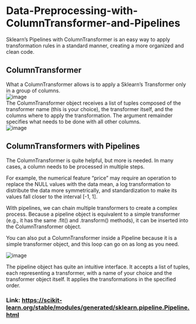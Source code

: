 # Data-Preprocessing-with-ColumnTransformer-and-Pipelines
Sklearn’s Pipelines with ColumnTransformer is an easy way to apply transformation rules in a standard manner, creating a more organized and clean code. </br>

## ColumnTransformer
What a ColumnTransformer allows is to apply a Sklearn’s Transformer only in a group of columns.</br>
![image](https://github.com/srsapireddy/Data-Preprocessing-with-ColumnTransformer-and-Pipelines/assets/32967087/1384fc26-b5d3-4fd3-a562-316367f00f8c)</br>
The ColumnTransformer object receives a list of tuples composed of the transformer name (this is your choice), the transformer itself, and the columns where to apply the transformation. The argument remainder specifies what needs to be done with all other columns.</br>
![image](https://github.com/srsapireddy/Data-Preprocessing-with-ColumnTransformer-and-Pipelines/assets/32967087/ce5e1bcb-0da4-41b3-b86a-fb5b33744dd1)</br>

## ColumnTransformers with Pipelines
The ColumnTransformer is quite helpful, but more is needed. In many cases, a column needs to be processed in multiple steps.</br>

For example, the numerical feature “price” may require an operation to replace the NULL values with the data mean, a log transformation to distribute the data more symmetrically, and standardization to make its values fall closer to the interval [-1, 1].</br>

With pipelines, we can chain multiple transformers to create a complex process. Because a pipeline object is equivalent to a simple transformer (e.g., it has the same .fit() and .transform() methods), it can be inserted into the ColumnTransformer object.</br>

You can also put a ColumnTransformer inside a Pipeline because it is a simple transformer object, and this loop can go on as long as you need.</br>

![image](https://github.com/srsapireddy/Data-Preprocessing-with-ColumnTransformer-and-Pipelines/assets/32967087/1787be2e-4d8c-451c-a456-44bb19fa1d33)</br>


The pipeline object has quite an intuitive interface. It accepts a list of tuples, each representing a transformer, with a name of your choice and the transformer object itself. It applies the transformations in the specified order.</br>

### Link: https://scikit-learn.org/stable/modules/generated/sklearn.pipeline.Pipeline.html



